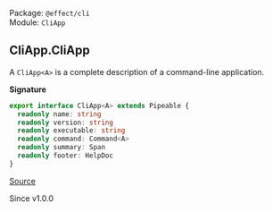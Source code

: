 Package: `@effect/cli`<br />
Module: `CliApp`<br />

## CliApp.CliApp

A `CliApp<A>` is a complete description of a command-line application.

**Signature**

```ts
export interface CliApp<A> extends Pipeable {
  readonly name: string
  readonly version: string
  readonly executable: string
  readonly command: Command<A>
  readonly summary: Span
  readonly footer: HelpDoc
}
```

[Source](https://github.com/Effect-TS/effect/tree/main/packages/cli/src/CliApp.ts#L21)

Since v1.0.0